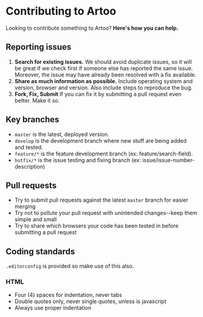 # Contributing to Artoo

Looking to contribute something to Artoo? **Here's how you can help.**

## Reporting issues

1. **Search for existing issues.** We should avoid duplicate issues, so it will be great if we check first if someone else has reported the same issue. Moreover, the issue may have already been resolved with a fix available.
2. **Share as much information as possible.** Include operating system and version, browser and version. Also include steps to reproduce the bug.
3. **Fork, Fix, Submit** If you can fix it by submitting a pull request even better. Make it so.

## Key branches

- `master` is the latest, deployed version.
- `develop` is the development branch where new stuff are being added and tested.
- `feature/*` is the feature development branch (ex: feature/search-field).
- `hotfix/*` is the issue testing and fixing branch (ex: issue/issue-number-description)

## Pull requests

- Try to submit pull requests against the latest `master` branch for easier merging
- Try not to pollute your pull request with unintended changes--keep them simple and small
- Try to share which browsers your code has been tested in before submitting a pull request

## Coding standards

`.editorconfig` is provided so make use of this also.

### HTML

- Four (4) spaces for indentation, never tabs
- Double quotes only, never single quotes, unless is javascript
- Always use proper indentation